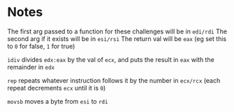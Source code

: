 # Notes

The first arg passed to a function for these challenges will be in `edi/rdi`
The second arg if it exists will be in `esi/rsi`
The return val will be `eax` (eg set this to `0` for false, `1` for true)

`idiv` divides `edx:eax` by the val of `ecx`, and puts the result in `eax` with the remainder in `edx`

`rep` repeats whatever instruction follows it by the number in `ecx/rcx` (each repeat decrements `ecx` until it is `0`)

`movsb` moves a byte from `esi` to `rdi`